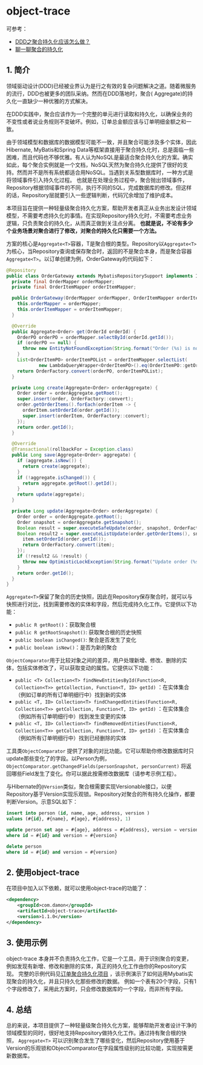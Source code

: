 # object-trace

可参考：

* [DDD之聚合持久化应该怎么做？](https://zhuanlan.zhihu.com/p/334344752)
* [聊一聊聚合的持久化](https://zhuanlan.zhihu.com/p/87074950)

## 1. 简介

领域驱动设计(DDD)已经被业界认为是行之有效的复杂问题解决之道。随着微服务的流行，DDD也被更多的团队采纳。然而在DDD落地时，聚合(
Aggregate)的持久化一直缺少一种优雅的方式解决。

在DDD实践中，聚合应该作为一个完整的单元进行读取和持久化，以确保业务的不变性或者说业务规则不变破坏。例如，订单总金额应该与订单明细金额之和一致。

由于领域模型和数据库的数据模型可能不一致，并且聚合可能涉及多个实体，因此Hibernate, MyBatis和Spring
Data等框架直接用于聚合持久化时，总是面临一些困难，而且代码也不够优雅。有人认为NoSQL是最适合聚合持久化的方案。确实如此，每个聚合实例就是一个文档，NoSQL天然为聚合持久化提供了很好的支持。然而并不是所有系统都适合用NoSQL。当遇到关系型数据库时，一种方式是将领域事件引入持久化过程。
也就是在处理业务过程中，聚合抛出领域事件，Repository根据领域事件的不同，执行不同的SQL，完成数据库的修改。但这样的话，Repository层就要引入一些逻辑判断，代码冗余增加了维护成本。

本项目旨在提供一种轻量级聚合持久化方案，帮助开发者真正从业务出发设计领域模型，不需要考虑持久化的事情。在实现Repository持久化时，不需要考虑业务逻辑，只负责聚合的持久化，从而真正做到关注点分离。
**也就是说，不论有多少个业务场景对聚合进行了修改，对聚合的持久化只需要一个方法。**

方案的核心是`Aggregate<T>`容器，T是聚合根的类型。Repository以`Aggregate<T>`
为核心，当Repository查询或保存聚合时，返回的不是聚合本身，而是聚合容器`Aggregate<T>`。以订单创建为例，OrderGateway的代码如下：

```java
@Repository
public class OrderGateway extends MybatisRepositorySupport implements IOrderGateway {
  private final OrderMapper orderMapper;
  private final OrderItemMapper orderItemMapper;

  public OrderGateway(OrderMapper orderMapper, OrderItemMapper orderItemMapper) {
    this.orderMapper = orderMapper;
    this.orderItemMapper = orderItemMapper;
  }

  @Override
  public Aggregate<Order> get(OrderId orderId) {
    OrderPO orderPO = orderMapper.selectById(orderId.getId());
    if (orderPO == null) {
      throw new EntityNotFoundException(String.format("Order (%s) is not found", orderId.getId()));
    }
    List<OrderItemPO> orderItemPOList = orderItemMapper.selectList(
            new LambdaQueryWrapper<OrderItemPO>().eq(OrderItemPO::getOrderId, orderId.getId()));
    return OrderFactory.convert(orderPO, orderItemPOList);
  }

  private Long create(Aggregate<Order> orderAggregate) {
    Order order = orderAggregate.getRoot();
    super.insert(order, OrderFactory::convert);
    order.getOrderItems().forEach(orderItem -> {
      orderItem.setOrderId(order.getId());
      super.insert(orderItem, OrderFactory::convert);
    });
    return order.getId();
  }

  @Override
  @Transactional(rollbackFor = Exception.class)
  public Long save(Aggregate<Order> aggregate) {
    if (aggregate.isNew()) {
      return create(aggregate);
    }
    if (!aggregate.isChanged()) {
      return aggregate.getRoot().getId();
    }
    return update(aggregate);
  }

  private Long update(Aggregate<Order> orderAggregate) {
    Order order = orderAggregate.getRoot();
    Order snapshot = orderAggregate.getSnapshot();
    Boolean result = super.executeSafeUpdate(order, snapshot, OrderFactory::convert);
    Boolean result2 = super.executeListUpdate(order.getOrderItems(), snapshot.getOrderItems(), item -> {
      item.setOrderId(order.getId());
      return OrderFactory.convert(item);
    });
    if (!result2 && !result) {
      throw new OptimisticLockException(String.format("Update order (%s) error, it's not found or changed by another user", orderAggregate.getRoot().getId()));
    }
    return order.getId();
  }
}
```

`Aggregate<T>`保留了聚合的历史快照，因此在Repository保存聚合时，就可以与快照进行对比，找到需要修改的实体和字段，然后完成持久化工作。它提供以下功能：

* `public R getRoot()`：获取聚合根
* `public R getRootSnapshot()`: 获取聚合根的历史快照
* `public boolean isChanged()`: 聚合是否发生了变化
* `public boolean isNew()`：是否为新的聚合

`ObjectComparator`用于比较对象之间的差异，用户处理新增、修改、删除的实体，包括实体修改了，可以获取变动的属性。它提供以下功能：

* `public <T> Collection<T> findNewEntitiesById(Function<R, Collection<T>> getCollection, Function<T, ID> getId)`
  ：在实体集合（例如订单的所有订单明细行中）找到新的实体
* `public <T, ID> Collection<T> findChangedEntities(Function<R, Collection<T>> getCollection, Function<T, ID> getId)`
  ：在实体集合（例如所有订单明细行中）找到发生变更的实体
* `public <T, ID> Collection<T> findRemovedEntities(Function<R, Collection<T>> getCollection, Function<T, ID> getId)`
  ：在实体集合（例如所有订单明细行中）找到已经删除的实体

工具类`ObjectComparator`
提供了对象的对比功能。它可以帮助你修改数据库时只update那些变化了的字段。以Person为例，
`ObjectComparator.getChangedFields(personSnapshot, personCurrent)`
将返回哪些Field发生了变化。你可以据此按需修改数据库（请参考示例工程）。

与Hibernate的`@Version`类似，聚合根需要实现Versionable接口，以便Repository基于Version实现乐观锁。Repository对聚合的所有持久化操作，都要判断Version。示意SQL如下：

```sql
insert into person (id, name, age, address, version )
values (#{id}, #{name}, #{age}, #{address}, 1)

update person set age = #{age}, address = #{address}, version = version + 1
where id = #{id} and version = #{version}

delete person
where id = #{id} and version = #{version}
``` 

## 2. 使用object-trace

在项目中加入以下依赖，就可以使用object-trace的功能了：

```xml
<dependency>
    <groupId>com.damon</groupId>
    <artifactId>object-trace</artifactId>
    <version>1.1.0</version>
</dependency>
```

## 3. 使用示例

object-trace 本身并不负责持久化工作，它是一个工具，用于识别聚合的变更，例如发现有新增、修改和删除的实体，真正的持久化工作由你的Repository实现。
完整的示例代码见[订单聚合持久化项目](https://github.com/654894017/object-trace/tree/master/src/test/java/com/damon/order)
，该示例演示了如何运用Mybatis实现聚合的持久化，并且只持久化那些修改的数据。
例如一个表有20个字段，只有1个字段修改了，采用此方案时，只会修改数据库的一个字段，而非所有字段。

## 4. 总结

总的来说，本项目提供了一种轻量级聚合持久化方案，能够帮助开发者设计干净的领域模型的同时，很好地支持Repository做持久化工作。通过持有聚合根的快照，
`Aggregate<T>`
可以识别聚合发生了哪些变化，然后Repository使用基于Version的乐观锁和ObjectComparator在字段属性级别的比较功能，实现按需更新数据库。
